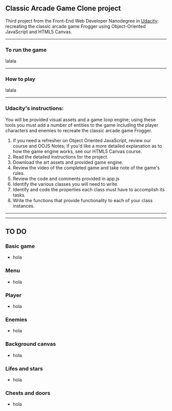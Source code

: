 ## Classic Arcade Game Clone project

Third project from the Front-End Web Developer Nanodegree in <a href="https://www.udacity.com" target="_blank">Udacity</a>:
<br> recreating the classic arcade game Frogger using Object-Oriented JavaScript and HTML5 Canvas. 

-----------------------------------------------

### To run the game

lalala

-----------------------------------------------

### How to play

lalala

----------------------

### Udacity's instructions:

You will be provided visual assets and a game loop engine; using these tools you must add a number of entities to the game including the player characters and enemies to recreate the classic arcade game Frogger.

1. If you need a refresher on Object Oriented JavaScript, review our course and OOJS Notes; if you'd like a more detailed explanation as to how the game engine works, see our HTML5 Canvas course.
2. Read the detailed instructions for the project.
3. Download the art assets and provided game engine.
4. Review the video of the completed game and take note of the game's rules.
5. Review the code and comments provided in app.js
6. Identify the various classes you will need to write.
7. Identify and code the properties each class must have to accomplish its tasks.
8. Write the functions that provide functionality to each of your class instances.

-------------------------
----------------------------

## TO DO

### Basic game 
- hola

### Menu
- hola

### Player
- hola

### Enemies
- hola

### Background canvas
- hola

### Lifes and stars
- hola

### Chests and doors 
- hola

